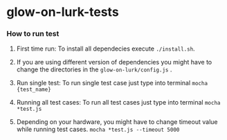 # glow-on-lurk-tests 
### How to run test
1.  First time run:
To install all dependecies execute `./install.sh`.

2. If you are using different version of dependencies you might have to change the directories in the `glow-on-lurk/config.js` . 

3. Run single test:
To run single test case just type into terminal `mocha {test_name}`

4. Running all test cases:
To run all test cases just type into terminal `mocha *test.js`

5. Depending on your hardware, you might have to change timeout value while running test cases. `mocha *test.js --timeout 5000`